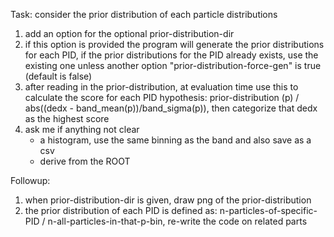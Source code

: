 

Task: consider the prior distribution of each particle distributions
1. add an option for the optional prior-distribution-dir
2. if this option is provided the program will generate the prior distributions for each PID, if the prior distributions for the PID already exists, use the existing one unless another option "prior-distribution-force-gen" is true (default is false)
3. after reading in the prior-distribution, at evaluation time use this to calculate the score for each PID hypothesis: prior-distribution (p) / abs((dedx - band_mean(p))/band_sigma(p)), then categorize that dedx as the highest score
4. ask me if anything not clear
    - a histogram, use the same binning as the band and also save as a csv
    - derive from the ROOT

Followup:
1. when prior-distribution-dir is given, draw png of the prior-distribution
2. the prior distribution of each PID is defined as: n-particles-of-specific-PID / n-all-particles-in-that-p-bin, re-write the code on related parts